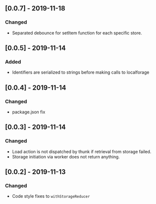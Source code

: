 ## [0.0.7] - 2019-11-18
### Changed
- Separated debounce for setItem function for each specific store.

## [0.0.5] - 2019-11-14
### Added
- Identifiers are serialized to strings before making calls to localforage

## [0.0.4] - 2019-11-14
### Changed
- package.json fix

## [0.0.3] - 2019-11-14
### Changed
- Load action is not dispatched by thunk if retrieval from storage failed.
- Storage initiation via worker does not return anything.

## [0.0.2] - 2019-11-13 
### Changed
- Code style fixes to `withStorageReducer`
